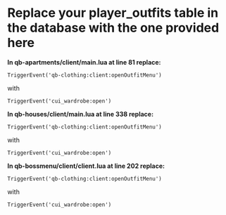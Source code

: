 # Replace your player_outfits table in the database with the one provided here

**In qb-apartments/client/main.lua at line 81 replace:**

```TriggerEvent('qb-clothing:client:openOutfitMenu')```

with

```TriggerEvent('cui_wardrobe:open')```

**In qb-houses/client/main.lua at line 338 replace:**

```TriggerEvent('qb-clothing:client:openOutfitMenu')```

with

```TriggerEvent('cui_wardrobe:open')```

**In qb-bossmenu/client/client.lua at line 202 replace:**

```TriggerEvent('qb-clothing:client:openOutfitMenu')```

with

```TriggerEvent('cui_wardrobe:open')```
